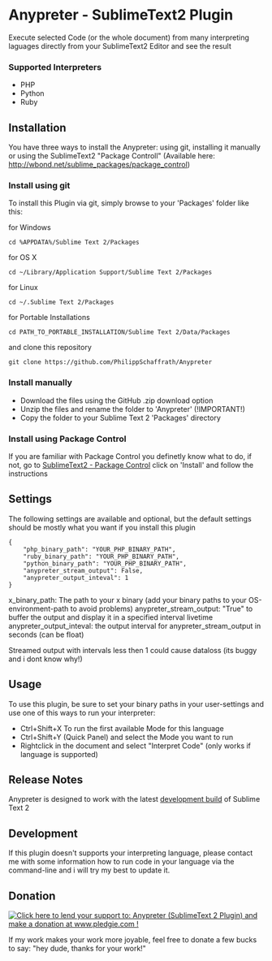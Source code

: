 # Anypreter - SublimeText2 Plugin

Execute selected Code (or the whole document) from many interpreting laguages directly from your SublimeText2 Editor and see the result

### Supported Interpreters

* PHP
* Python
* Ruby

## Installation

You have three ways to install the Anypreter: using git, installing it manually or using the SublimeText2 "Package Controll" (Available here: http://wbond.net/sublime_packages/package_control)

### Install using git

To install this Plugin via git, simply browse to your 'Packages' folder like this:

for Windows

	cd %APPDATA%/Sublime Text 2/Packages

for OS X

	cd ~/Library/Application Support/Sublime Text 2/Packages

for Linux
 
	cd ~/.Sublime Text 2/Packages

for Portable Installations
	
	cd PATH_TO_PORTABLE_INSTALLATION/Sublime Text 2/Data/Packages

and clone this repository

	git clone https://github.com/PhilippSchaffrath/Anypreter


### Install manually

* Download the files using the GitHub .zip download option
* Unzip the files and rename the folder to 'Anypreter' (!IMPORTANT!)
* Copy the folder to your Sublime Text 2 'Packages' directory

### Install using Package Control

If you are familiar with Package Control you definetly know what to do, if not, go to [SublimeText2 - Package Control](http://wbond.net/sublime_packages/package_control) click on 'Install' and follow the instructions

## Settings

The following settings are available and optional, but the default settings should be mostly what you want if you install this plugin
	
	{
		"php_binary_path": "YOUR_PHP_BINARY_PATH",
		"ruby_binary_path": "YOUR_PHP_BINARY_PATH",
		"python_binary_path": "YOUR_PHP_BINARY_PATH",
		"anypreter_stream_output": False,
		"anypreter_output_inteval": 1
	}

x_binary_path: The path to your x binary (add your binary paths to your OS-environment-path to avoid problems)
anypreter_stream_output: "True" to buffer the output and display it in a specified interval livetime
anypreter_output_inteval: the output interval for anypreter_stream_output in seconds (can be float)

Streamed output with intervals less then 1 could cause dataloss (its buggy and i dont know why!)

## Usage

To use this plugin, be sure to set your binary paths in your user-settings and use one of this ways to run your interpreter:

* Ctrl+Shift+X To run the first available Mode for this language
* Ctrl+Shift+Y (Quick Panel) and select the Mode you want to run
* Rightclick in the document and select "Interpret Code" (only works if language is supported)

## Release Notes

Anypreter is designed to work with the latest [development build](http://www.sublimetext.com/dev) of Sublime Text 2

## Development

If this plugin doesn't supports your interpreting language, please contact me with some information how to run code in your language via the command-line and i will try my best to update it.

## Donation


<a href='http://www.pledgie.com/campaigns/17107'><img alt='Click here to lend your support to: Anypreter (SublimeText 2 Plugin) and make a donation at www.pledgie.com !' src='http://www.pledgie.com/campaigns/17107.png?skin_name=chrome' border='0' /></a>

If my work makes your work more joyable, feel free to donate a few bucks to say: "hey dude, thanks for your work!"